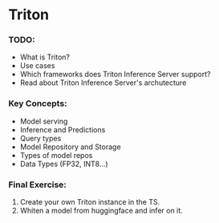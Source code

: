 # Triton
### TODO:
 - What is Triton?
 - Use cases
 - Which frameworks does Triton Inference Server support?
 - Read about Triton Inference Server's archutecture


### Key Concepts:
 - Model serving
 - Inference and Predictions
 - Query types
 - Model Repository and Storage
 - Types of model repos
 - Data Types (FP32, INT8...)


### Final Exercise:
1. Create your own Triton instance in the TS.
2. Whiten a model from huggingface and infer on it.